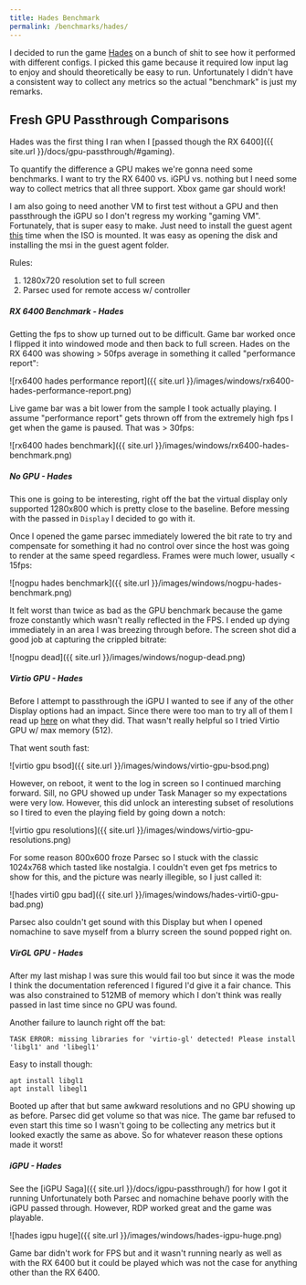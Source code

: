 ```yaml
---
title: Hades Benchmark
permalink: /benchmarks/hades/
---
```


I decided to run the game [Hades](https://store.steampowered.com/app/1145360/Hades/) on a bunch of shit to see how it performed with different configs. I picked this game because it required low input lag to enjoy and should theoretically be easy to run. Unfortunately I didn't have a consistent way to collect any metrics so the actual "benchmark" is just my remarks.

## Fresh GPU Passthrough Comparisons

Hades was the first thing I ran when I [passed though the RX 6400]({{ site.url }}/docs/gpu-passthrough/#gaming).

To quantify the difference a GPU makes we're gonna need some benchmarks. I want to try the RX 6400 vs. iGPU vs. nothing but I need some way to collect metrics that all three support. Xbox game gar should work! 

I am also going to need another VM to first test without a GPU and then passthrough the iGPU so I don't regress my working "gaming VM". Fortunately, that is super easy to make. Just need to install the guest agent [this](https://pve.proxmox.com/wiki/Qemu-guest-agent) time when the ISO is mounted. It was easy as opening the disk and installing the msi in the guest agent folder.

Rules:
1. 1280x720 resolution set to full screen
2. Parsec used for remote access w/ controller

##### RX 6400 Benchmark - Hades

Getting the fps to show up turned out to be difficult. Game bar worked once I flipped it into windowed mode and then back to full screen. Hades on the RX 6400 was showing > 50fps average in something it called "performance report":

![rx6400 hades performance report]({{ site.url }}/images/windows/rx6400-hades-performance-report.png)

Live game bar was a bit lower from the sample I took actually playing. I assume "performance report" gets thrown off from the extremely high fps I get when the game is paused. That was > 30fps:

![rx6400 hades benchmark]({{ site.url }}/images/windows/rx6400-hades-benchmark.png)

##### No GPU - Hades

This one is going to be interesting, right off the bat the virtual display only supported 1280x800 which is pretty close to the baseline. Before messing with the passed in `Display` I decided to go with it.

Once I opened the game parsec immediately lowered the bit rate to try and compensate for something it had no control over since the host was going to render at the same speed regardless. Frames were much lower, usually < 15fps:

![nogpu hades benchmark]({{ site.url }}/images/windows/nogpu-hades-benchmark.png)

It felt worst than twice as bad as the GPU benchmark because the game froze constantly which wasn't really reflected in the FPS. I ended up dying immediately in an area I was breezing through before. The screen shot did a good job at capturing the crippled bitrate: 

![nogpu dead]({{ site.url }}/images/windows/nogup-dead.png)

##### Virtio GPU - Hades

Before I attempt to passthrough the iGPU I wanted to see if any of the other Display options had an impact. Since there were too man to try all of them I read up [here](https://pve.proxmox.com/pve-docs/pve-admin-guide.html#qm_virtual_machines_settings) on what they did. That wasn't really helpful so I tried Virtio GPU w/ max memory (512). 

That went south fast:

![virtio gpu bsod]({{ site.url }}/images/windows/virtio-gpu-bsod.png)

However, on reboot, it went to the log in screen so I continued marching forward. Sill, no GPU showed up under Task Manager so my expectations were very low. However, this did unlock an interesting subset of resolutions so I tired to even the playing field by going down a notch:

![virtio gpu resolutions]({{ site.url }}/images/windows/virtio-gpu-resolutions.png)

For some reason 800x600 froze Parsec so I stuck with the classic 1024x768 which tasted like nostalgia. I couldn't even get fps metrics to show for this, and the picture was nearly illegible, so I just called it:

![hades virti0 gpu bad]({{ site.url }}/images/windows/hades-virti0-gpu-bad.png)

Parsec also couldn't get sound with this Display but when I opened nomachine to save myself from a blurry screen the sound popped right on.

##### VirGL GPU - Hades

After my last mishap I was sure this would fail too but since it was the mode I think the documentation referenced I figured I'd give it a fair chance. This was also constrained to 512MB of memory which I don't think was really passed in last time since no GPU was found.

Another failure to launch right off the bat:

```
TASK ERROR: missing libraries for 'virtio-gl' detected! Please install 'libgl1' and 'libegl1'
```

Easy to install though:

```
apt install libgl1
apt install libegl1
```

Booted up after that but same awkward resolutions and no GPU showing up as before. Parsec did get volume so that was nice. The game bar refused to even start this time so I wasn't going to be collecting any metrics but it looked exactly the same as above. So for whatever reason these options made it worst! 

##### iGPU - Hades

See the [iGPU Saga]({{ site.url }}/docs/igpu-passthrough/) for how I got it running Unfortunately both Parsec and nomachine behave poorly with the iGPU passed through. However, RDP worked great and the game was playable. 

![hades igpu huge]({{ site.url }}/images/windows/hades-igpu-huge.png)

Game bar didn't work for FPS but and it wasn't running nearly as well as with the RX 6400 but it could be played which was not the case for anything other than the RX 6400.

